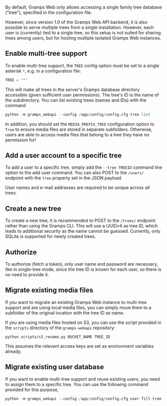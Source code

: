 By default, Gramps Web only allows accessing a single family tree database ("tree"), specified in the configuration file.

However, since version 1.0 of the Gramps Web API backend, it is also possible to serve multiple trees from a single installation. However, each user is (currently) tied to a single tree, so this setup is not suited for sharing trees among users, but for hosting multiple isolated Gramps Web instances.

## Enable multi-tree support

To enable multi-tree support, the `TREE` config option must be set to a single asterisk `*`, e.g. in a configuration file:

```python
TREE = "*"
```

This will make all trees in the server's Gramps database directory accessible (given sufficient user permissions). The tree's ID is the name of the subdirectory. You can list existing trees (names and IDs) with the command

```python
python -m gramps_webapi --config /app/config/config.cfg tree list
```

In addition, you should set the `MEDIA_PREFIX_TREE` configuration option to `True` to ensure media files are stored in separate subfolders. Otherwise, users are able to access media files that belong to a tree they have no permission for!

## Add a user account to a specific tree

To add a user to a specific tree, simply add the `--tree TREEID` command line option to the add user command. You can also POST to the `/users/` endpoint with the `tree` property set in the JSON payload.

User names and e-mail addresses are required to be unique across *all* trees.

## Create a new tree

To create a new tree, it is recommended to POST to the `/trees/` endpoint rather than using the Gramps CLI. This will use a UUIDv4 as tree ID, which leads to additional security as the name cannot be guessed. Currently, only SQLite is supported for newly created trees.


## Authorize

To authorize (fetch a token), only user name and password are necessary, like in single-tree mode, since the tree ID is known for each user, so there is no need to provide it.


## Migrate existing media files

If you want to migrate an existing Gramps Web instance to multi-tree support and are using local media files, you can simply move them to a subfolder of the original location with the tree ID as name.

If you are using media files hosted on S3, you can use the script provided in the `scripts` directory of the `gramps-webapi` repository:

```
python scripts/s3_rename.py BUCKET_NAME TREE_ID
```

This assumes the relevant access keys are set as environment variables already.


## Migrate existing user database

If you want to enable multi-tree support and reuse existing users, you need to assign them to a specific tree. You can use the following command provided for this purpose,

```python
python -m gramps_webapi --config /app/config/config.cfg user fill-tree TREE_ID
```


